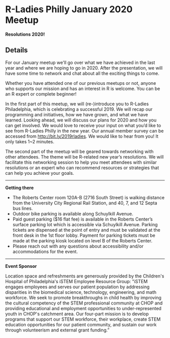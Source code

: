# R-Ladies Philly January 2020 Meetup

**Resolutions 2020!**

## Details
For our January meetup we'll go over what we have achieved in the last year and where we are hoping to go in 2020. After the presentation, we will have some time to network and chat about all the exciting things to come.

Whether you have attended one of our previous meetups or not, anyone who supports our mission and has an interest in R is welcome. You can be an R expert or complete beginner!

In the first part of this meetup, we will (re-)introduce you to R-Ladies Philadelphia, which is celebrating a successful 2019. We will recap our programming and initiatives, how we have grown, and what we have learned. Looking ahead, we will discuss our plans for 2020 and how you can get involved. We would love to receive your input on what you’d like to see from R-Ladies Philly in the new year. Our annual member survey can be accessed from http://bit.ly/2019rladies. We would like to hear from you! It only takes 1~2 minutes.

The second part of the meetup will be geared towards networking with other attendees. The theme will be R-related new year’s resolutions. We will facilitate this networking session to help you meet attendees with similar resolutions or an expert who can recommend resources or strategies that can help you achieve your goals.

-----
**Getting there**

- The Roberts Center room 120A-B (2716 South Street) is walking distance from the University City Regional Rail Station, and 40, 7, and 12 Septa bus lines.
- Outdoor bike parking is available along Schuylkill Avenue.
- Paid guest parking ($16 flat fee) is available in the Roberts Center’s surface parking lot which is accessible via Schuylkill Avenue. Parking tickets are dispensed at the point of entry and must be validated at the front desk in the 1st floor lobby. Payment for parking tickets must be made at the parking kiosk located on level B of the Roberts Center.
- Please reach out with any questions about accessibility and/or accommodations for the event.

-----
**Event Sponsor**

Location space and refreshments are generously provided by the Children's Hospital of Philadelphia's iSTEM Employee Resource Group: "iSTEM engages employees and serves our patient population by addressing disparities in the biomedical science, technology, engineering, and math workforce. We seek to promote breakthroughs in child health by improving the cultural competency of the STEM professional community at CHOP and providing educational and employment opportunities to under-represented youth in CHOP's catchment area. Our four-part mission is to develop programs that support our STEM workforce, their workplace, create STEM education opportunities for our patient community, and sustain our work through volunteerism and external grant funding.”